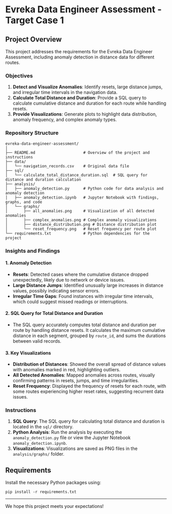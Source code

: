 
# Evreka Data Engineer Assessment - Target Case 1

## Project Overview
This project addresses the requirements for the Evreka Data Engineer Assessment, including anomaly detection in distance data for different routes.

### Objectives
1. **Detect and Visualize Anomalies**: Identify resets, large distance jumps, and irregular time intervals in the navigation data.
2. **Calculate Total Distance and Duration**: Provide a SQL query to calculate cumulative distance and duration for each route while handling resets.
3. **Provide Visualizations**: Generate plots to highlight data distribution, anomaly frequency, and complex anomaly types.

### Repository Structure
```
evreka-data-engineer-assessment/
│
├── README.md                     # Overview of the project and instructions
├── data/
│   └── navigation_records.csv    # Original data file
├── sql/
│   └── calculate_total_distance_duration.sql  # SQL query for distance and duration calculation
├── analysis/
│   ├── anomaly_detection.py      # Python code for data analysis and anomaly detection
│   ├── anomaly_detection.ipynb   # Jupyter Notebook with findings, graphs, and code
│   └── graphs/
│       ├── all_anomalies.png     # Visualization of all detected anomalies
│       ├── complex_anomalies.png # Complex anomaly visualizations
│       ├── distance_distribution.png # Distance distribution plot
│       └── reset_frequency.png   # Reset frequency per route plot
└── requirements.txt              # Python dependencies for the project
```

### Insights and Findings

#### 1. Anomaly Detection
- **Resets**: Detected cases where the cumulative distance dropped unexpectedly, likely due to network or device issues.
- **Large Distance Jumps**: Identified unusually large increases in distance values, possibly indicating sensor errors.
- **Irregular Time Gaps**: Found instances with irregular time intervals, which could suggest missed readings or interruptions.

#### 2. SQL Query for Total Distance and Duration
- The SQL query accurately computes total distance and duration per route by handling distance resets. It calculates the maximum cumulative distance in each segment, grouped by `route_id`, and sums the durations between valid records.

#### 3. Key Visualizations
- **Distribution of Distances**: Showed the overall spread of distance values with anomalies marked in red, highlighting outliers.
- **All Detected Anomalies**: Mapped anomalies across routes, visually confirming patterns in resets, jumps, and time irregularities.
- **Reset Frequency**: Displayed the frequency of resets for each route, with some routes experiencing higher reset rates, suggesting recurrent data issues.

### Instructions
1. **SQL Query**: The SQL query for calculating total distance and duration is located in the `sql/` directory.
2. **Python Analysis**: Run the analysis by executing the `anomaly_detection.py` file or view the Jupyter Notebook `anomaly_detection.ipynb`.
3. **Visualizations**: Visualizations are saved as PNG files in the `analysis/graphs/` folder.

## Requirements
Install the necessary Python packages using:
```
pip install -r requirements.txt
```

---

We hope this project meets your expectations!
